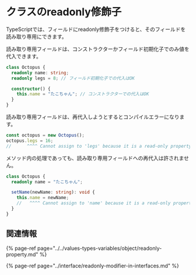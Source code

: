 # クラスのreadonly修飾子

TypeScriptでは、フィールドにreadonly修飾子をつけると、そのフィールドを読み取り専用にできます。

読み取り専用フィールドは、コンストラクターかフィールド初期化子でのみ値を代入できます。

```typescript
class Octopus {
  readonly name: string;
  readonly legs = 8; // フィールド初期化子での代入はOK

  constructor() {
    this.name = "たこちゃん"; // コンストラクターでの代入はOK
  }
}
```

読み取り専用フィールドは、再代入しようとするとコンパイルエラーになります。

```typescript
const octopus = new Octopus();
octopus.legs = 16;
//      ^^^^ Cannot assign to 'legs' because it is a read-only property.(2540)
```

メソッド内の処理であっても、読み取り専用フィールドへの再代入は許されません。

```typescript
class Octopus {
  readonly name = "たこちゃん";

  setName(newName: string): void {
    this.name = newName;
    //   ^^^^ Cannot assign to 'name' because it is a read-only property.(2540)
  }
}
```

## 関連情報

{% page-ref page="../../values-types-variables/object/readonly-property.md" %}

{% page-ref page="../interface/readonly-modifier-in-interfaces.md" %}

